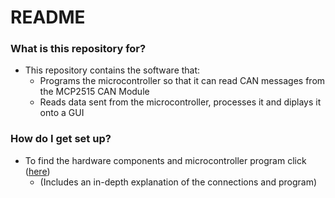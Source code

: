 # README #

### What is this repository for? ###

* This repository contains the software that:
	* Programs the microcontroller so that it can read CAN messages from the MCP2515 CAN Module
	* Reads data sent from the microcontroller, processes it and diplays it onto a GUI

### How do I get set up? ###

* To find the hardware components and microcontroller program click ([here](https://bitbucket.org/nyobolt/can_microcontroller_interface/src/CAN-Reader-Arduino-Code/))
	* (Includes an in-depth explanation of the connections and program)

